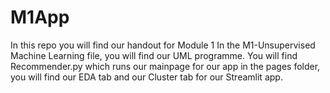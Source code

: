 # M1App
In this repo you will find our handout for Module 1
In the M1-Unsupervised Machine Learning file, you will find our UML programme.
You will find Recommender.py which runs our mainpage for our app
in the pages folder, you will find our EDA tab and our Cluster tab for our Streamlit app. 

